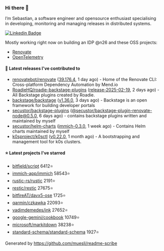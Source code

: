 ### Hi there 👋

I’m Sebastian, a software engineer and opensource enthusiast specialising in developing, monitoring and managing releases in distributed systems.    

[![Linkedin Badge](https://img.shields.io/badge/-LinkedIn-blue?style=flat&logo=Linkedin&logoColor=white&link=https://www.linkedin.com/in/sebastian-poxhofer/)](https://www.linkedin.com/in/sebastian-poxhofer/)

Mostly working right now on building an IDP @n26 and these OSS projects:
- [Renovate](https://github.com/renovatebot/renovate)
- [OpenTelemetry](https://github.com/open-telemetry)



#### 🚀 Latest releases I've contributed to

- [renovatebot/renovate](https://github.com/renovatebot/renovate) ([39.176.4](https://github.com/renovatebot/renovate/releases/tag/39.176.4), 1 day ago) - Home of the Renovate CLI: Cross-platform Dependency Automation by Mend.io
- [RoadieHQ/roadie-backstage-plugins](https://github.com/RoadieHQ/roadie-backstage-plugins) ([release-2025-02-19](https://github.com/RoadieHQ/roadie-backstage-plugins/releases/tag/release-2025-02-19), 2 days ago) - All Backstage plugins created by Roadie.
- [backstage/backstage](https://github.com/backstage/backstage) ([v1.36.0](https://github.com/backstage/backstage/releases/tag/v1.36.0), 3 days ago) - Backstage is an open framework for building developer portals
- [secustor/backstage-plugins](https://github.com/secustor/backstage-plugins) ([@secustor/backstage-plugin-renovate-node@0.5.0](https://github.com/secustor/backstage-plugins/releases/tag/%40secustor/backstage-plugin-renovate-node%400.5.0), 6 days ago) - contains backstage plugins written and maintained by myself
- [secustor/helm-charts](https://github.com/secustor/helm-charts) ([immich-0.3.0](https://github.com/secustor/helm-charts/releases/tag/immich-0.3.0), 1 week ago) - Contains Helm charts maintained by myself
- [k0sproject/k0sctl](https://github.com/k0sproject/k0sctl) ([v0.22.0](https://github.com/k0sproject/k0sctl/releases/tag/v0.22.0), 1 month ago) - A bootstrapping and management tool for k0s clusters.

#### ⭐ Latest projects I've starred

- [bitfield/script](https://github.com/bitfield/script) 6412⭐
- [immich-app/immich](https://github.com/immich-app/immich) 58543⭐
- [rustic-rs/rustic](https://github.com/rustic-rs/rustic) 2191⭐
- [restic/restic](https://github.com/restic/restic) 27675⭐
- [bitfireAT/davx5-ose](https://github.com/bitfireAT/davx5-ose) 1725⭐
- [qarmin/czkawka](https://github.com/qarmin/czkawka) 22093⭐
- [vadimdemedes/ink](https://github.com/vadimdemedes/ink) 27652⭐
- [google-gemini/cookbook](https://github.com/google-gemini/cookbook) 10749⭐
- [microsoft/markitdown](https://github.com/microsoft/markitdown) 38238⭐
- [standard-schema/standard-schema](https://github.com/standard-schema/standard-schema) 1927⭐



Generated by https://github.com/muesli/readme-scribe

